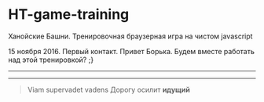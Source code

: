 # HT-game-training
Ханойские Башни. Тренировочная браузерная игра на чистом javascript

15 ноября 2016.
Первый контакт.
Привет Борька. Будем вместе работать над этой тренировкой?
;}


----

------

> Viam supervadet vadens
> Дорогу осилит **идущий**
